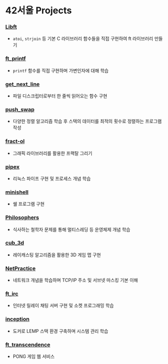 # 42서울 Projects

### [Libft](./libft)

- `atoi`, `strjoin` 등 기본 C 라이브러리 함수들을 직접 구현하여 ft 라이브러리 만들기

### [ft_printf](./printf)

- `printf` 함수를 직접 구현하며 가변인자에 대해 학습

### [get_next_line](./gnl)

- 파일 디스크립터로부터 한 줄씩 읽어오는 함수 구현

### [push_swap](./push_swap/)

- 다양한 정렬 알고리즘 학습 후 스택의 데이터를 최적의 횟수로 정렬하는 프로그램 작성

### [fract-ol](./fract-ol)

- 그래픽 라이브러리를 활용한 프랙탈 그리기

### [pipex](./pipex)

- 리눅스 파이프 구현 및 프로세스 개념 학습

### [minishell](https://github.com/hyobb109/minishell)

- 쉘 프로그램 구현

### [Philosophers](./philo)

- 식사하는 철학자 문제를 통해 멀티스레딩 등 운영체제 개념 학습

### [cub_3d](https://github.com/hyobb109/cub3d)

- 레이캐스팅 알고리즘을 활용한 3D 게임 맵 구현

### [NetPractice](./net_practice)

- 네트워크 개념을 학습하며 TCP/IP 주소 및 서브넷 마스킹 기본 이해

### [ft_irc](https://github.com/subillie/IRC)

- 인터넷 릴레이 채팅 서버 구현 및 소켓 프로그래밍 학습

### [inception](./inception)

- 도커로 LEMP 스택 환경 구축하며 시스템 관리 학습

### [ft_transcendence](https://github.com/Retro-pong/Transcendence)

- PONG 게임 웹 서비스
